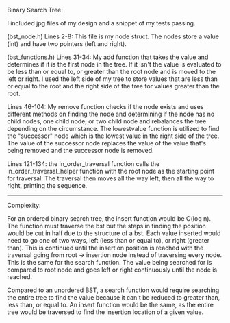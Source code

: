 
Binary Search Tree: 

I included jpg files of my design and a snippet of my tests passing. 

(bst_node.h)
Lines 2-8: This file is my node struct. The nodes store a value (int) and have two pointers (left and right).

(bst_functions.h)
Lines 31-34: My add function that takes the value and determines if it is the first node in the tree. If it isn't 
the value is evaluated to be less than or equal to, or greater than the root node and is moved to the left or right. I used
the left side of my tree to store values that are less than or equal to the root and the right side of the tree for values greater than the root. 

Lines 46-104: My remove function checks if the node exists and uses different methods on finding the node and determining
if the node has no child nodes, one child node, or two child node and rebalances the tree depending on the circumstance. 
The lowestvalue function is utilized to find the "successor" node which is the lowest value in the right side of the tree. The value of the successor node replaces the value of the value that's being removed and the successor node is removed. 

Lines 121-134: the in_order_traversal function calls the in_order_traversal_helper function with the root node as the starting point for traversal. The traversal then moves all the way left, then all the way to right, printing the sequence.

---------------------------------------------------------------------------------------------------------

Complexity: 

For an ordered binary search tree, the insert function would be O(log n). The function must traverse the bst but the steps in finding the position would be cut in half due to the structure of a bst. Each value inserted would need to go one of two ways, left (less than or equal to), or right (greater than). This is continued until the insertion position is reached with the traversal going from root -> insertion node instead of traversing every node. This is the same for the search function. The value being searched for is compared to root node and goes left or right continuously until the node is reached. 

Compared to an unordered BST, a search function would require searching the entire tree to find the value because it can't be reduced to greater than, less than, or equal to. An insert function would be the same, as the entire tree would be traversed to find the insertion location of a given value.